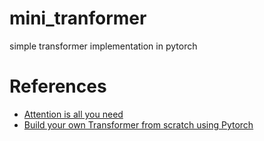 # mini_tranformer

simple transformer implementation in pytorch

# References

- [Attention is all you need](https://arxiv.org/abs/1706.03762)
- [Build your own Transformer from scratch using Pytorch](https://medium.com/data-science/build-your-own-transformer-from-scratch-using-pytorch-84c850470dcb)
